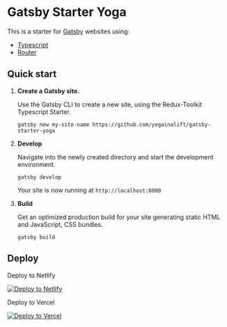 # Gatsby Starter Yoga

This is a starter for [Gatsby](https://www.gatsbyjs.org/) websites using:

- [Typescript](https://www.typescriptlang.org/)
- [Router](https://reach.tech/router/)

## Quick start

1.  **Create a Gatsby site.**

    Use the Gatsby CLI to create a new site, using the Redux-Toolkit Typescript Starter.

    ```shell
    gatsby new my-site-name https://github.com/yogainalift/gatsby-starter-yoga
    ```

2.  **Develop**

    Navigate into the newly created directory and start the development environment.

    ```shell
    gatsby develop
    ```

    Your site is now running at `http://localhost:8000`

3.  **Build**

    Get an optimized production build for your site generating static HTML and JavaScript, CSS bundles.

    ```shell
    gatsby build
    ```

## Deploy
Deploy to Netlify 

[![Deploy to Netlify](https://www.netlify.com/img/deploy/button.svg)](https://app.netlify.com/start/deploy?repository=https://github.com/yogainalift/gatsby-starter-yoga)

Deploy to Vercel

[![Deploy to Vercel](https://vercel.com/button)](https://vercel.com/import/project?template=https://github.com/yogainalift/gatsby-starter-yoga)
